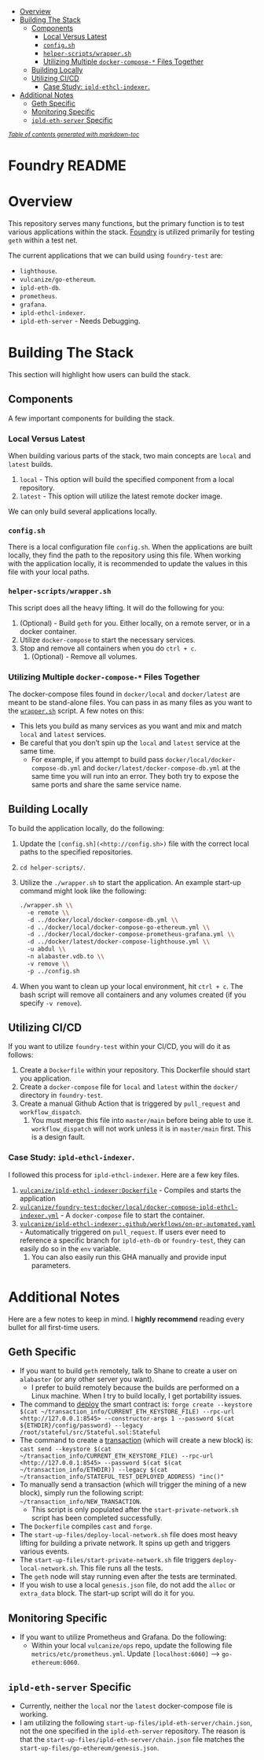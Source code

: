 - [Overview](#overview)
- [Building The Stack](#building-the-stack)
  - [Components](#components)
    - [Local Versus Latest](#local-versus-latest)
    - [`config.sh`](#-configsh-)
    - [`helper-scripts/wrapper.sh`](#-helper-scripts-wrappersh-)
    - [Utilizing Multiple `docker-compose-*` Files Together](#utilizing-multiple--docker-compose----files-together)
  - [Building Locally](#building-locally)
  - [Utilizing CI/CD](#utilizing-ci-cd)
    - [Case Study: `ipld-ethcl-indexer`.](#case-study---ipld-ethcl-indexer-)
- [Additional Notes](#additional-notes)
  - [Geth Specific](#geth-specific)
  - [Monitoring Specific](#monitoring-specific)
  - [`ipld-eth-server` Specific](#-ipld-eth-server--specific)

<small><i><a href='http://ecotrust-canada.github.io/markdown-toc/'>Table of contents generated with markdown-toc</a></i></small>

# Foundry README

# Overview

This repository serves many functions, but the primary function is to test various applications within the stack. [Foundry](https://book.getfoundry.sh/) is utilized primarily for testing `geth` within a test net.

The current applications that we can build using `foundry-test` are:

- `lighthouse`.
- `vulcanize/go-ethereum`.
- `ipld-eth-db`.
- `prometheus`.
- `grafana`.
- `ipld-ethcl-indexer`.
- `ipld-eth-server` - Needs Debugging.

# Building The Stack

This section will highlight how users can build the stack.

## Components

A few important components for building the stack.

### Local Versus Latest

When building various parts of the stack, two main concepts are `local` and `latest` builds.

1.  `local` - This option will build the specified component from a local repository.
2.  `latest` - This option will utilize the latest remote docker image.

We can only build several applications locally.

### `config.sh`

There is a local configuration file `config.sh`. When the applications are built locally, they find the path to the repository using this file. When working with the application locally, it is recommended to update the values in this file with your local paths.

### `helper-scripts/wrapper.sh`

This script does all the heavy lifting. It will do the following for you:

1.  (Optional) - Build `geth` for you. Either locally, on a remote server, or in a docker container.
2.  Utilize `docker-compose` to start the necessary services.
3.  Stop and remove all containers when you do `ctrl + c`.
    1.  (Optional) - Remove all volumes.

### Utilizing Multiple `docker-compose-*` Files Together

The docker-compose files found in `docker/local` and `docker/latest` are meant to be stand-alone files. You can pass in as many files as you want to the [`wrapper.sh`](http://wrapper.sh) script. A few notes on this:

- This lets you build as many services as you want and mix and match `local` and `latest` services.
- Be careful that you don’t spin up the `local` and `latest` service at the same time.
  - For example, if you attempt to build pass `docker/local/docker-compose-db.yml` and `docker/latest/docker-compose-db.yml` at the same time you will run into an error. They both try to expose the same ports and share the same service name.

## Building Locally

To build the application locally, do the following:

1.  Update the `[config.sh](<http://config.sh>)` file with the correct local paths to the specified repositories.

2.  `cd helper-scripts/`.

3.  Utilize the `./wrapper.sh` to start the application. An example start-up command might look like the following:

    ```bash
    ./wrapper.sh \\
      -e remote \\
      -d ../docker/local/docker-compose-db.yml \\
      -d ../docker/local/docker-compose-go-ethereum.yml \\
      -d ../docker/local/docker-compose-prometheus-grafana.yml \\
      -d ../docker/latest/docker-compose-lighthouse.yml \\
      -u abdul \\
      -n alabaster.vdb.to \\
      -v remove \\
      -p ../config.sh

    ```

4.  When you want to clean up your local environment, hit `ctrl + c`. The bash script will remove all containers and any volumes created (if you specify `-v remove`).

## Utilizing CI/CD

If you want to utilize `foundry-test` within your CI/CD, you will do it as follows:

1.  Create a `Dockerfile` within your repository. This Dockerfile should start you application.
2.  Create a `docker-compose` file for `local` and `latest` within the `docker/` directory in `foundry-test`.
3.  Create a manual Github Action that is triggered by `pull_request` and `workflow_dispatch`.
    1.  You must merge this file into `master/main` before being able to use it. `workflow_dispatch` will not work unless it is in `master/main` first. This is a design fault.

### Case Study: `ipld-ethcl-indexer`.

I followed this process for `ipld-ethcl-indexer`. Here are a few key files.

1.  [`vulcanize/ipld-ethcl-indexer:Dockerfile`](https://github.com/vulcanize/ipld-ethcl-indexer/blob/main/Dockerfile) - Compiles and starts the application
2.  [`vulcanize/foundry-test:docker/local/docker-compose-ipld-ethcl-indexer.yml`](https://github.com/vulcanize/foundry-test/blob/feature/build-stack/docker/local/docker-compose-ipld-ethcl-indexer.yml) - A `docker-compose` file to start the container.
3.  [`vulcanize/ipld-ethcl-indexer:.github/workflows/on-pr-automated.yaml`](https://github.com/vulcanize/ipld-ethcl-indexer/blob/main/.github/workflows/on-pr.yml) - Automatically triggered on `pull_request`. If users ever need to reference a specific branch for `ipld-eth-db` or `foundry-test`, they can easily do so in the `env` variable.
    1.  You can also easily run this GHA manually and provide input parameters.

# Additional Notes

Here are a few notes to keep in mind. I **highly recommend** reading every bullet for all first-time users.

## Geth Specific

- If you want to build `geth` remotely, talk to Shane to create a user on `alabaster` (or any other server you want).
  - I prefer to build remotely because the builds are performed on a Linux machine. When I try to build locally, I get portability issues.
- The command to [deploy](https://onbjerg.github.io/foundry-book/forge/deploying.html) the smart contract is: `forge create --keystore $(cat ~/transaction_info/CURRENT_ETH_KEYSTORE_FILE) --rpc-url <http://127.0.0.1:8545> --constructor-args 1 --password $(cat ${ETHDIR}/config/password) --legacy /root/stateful/src/Stateful.sol:Stateful`
- The command to create a [transaction](https://onbjerg.github.io/foundry-book/reference/cast.html) (which will create a new block) is: `cast send --keystore $(cat ~/transaction_info/CURRENT_ETH_KEYSTORE_FILE) --rpc-url <http://127.0.0.1:8545> --password $(cat $(cat ~/transaction_info/ETHDIR)) --legacy $(cat ~/transaction_info/STATEFUL_TEST_DEPLOYED_ADDRESS) "inc()"`
- To manually send a transaction (which will trigger the mining of a new block), simply run the following script: `~/transaction_info/NEW_TRANSACTION`.
  - This script is only populated after the `start-private-network.sh` script has been completed successfully.
- The `Dockerfile` compiles `cast` and `forge`.
- The `start-up-files/deploy-local-network.sh` file does most heavy lifting for building a private network. It spins up geth and triggers various events.
- The `start-up-files/start-private-network.sh` file triggers `deploy-local-network.sh`. This file runs all the tests.
- The `geth` node will stay running even after the tests are terminated.
- If you wish to use a local `genesis.json` file, do not add the `alloc` or `extra_data` block. The start-up script will do it for you.

## Monitoring Specific

- If you want to utilize Prometheus and Grafana. Do the following:
  - Within your local `vulcanize/ops` repo, update the following file `metrics/etc/prometheus.yml`. Update `[localhost:6060]` —> `go-ethereum:6060`.

## `ipld-eth-server` Specific

- Currently, neither the `local` nor the `latest` docker-compose file is working.
- I am utilizing the following `start-up-files/ipld-eth-server/chain.json`, not the one specified in the `ipld-eth-server` repository. The reason is that the `start-up-files/ipld-eth-server/chain.json` file matches the `start-up-files/go-ethereum/genesis.json`.
